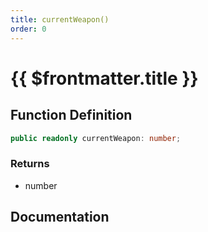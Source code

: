 ```yaml
---
title: currentWeapon()
order: 0
---
```


# {{ $frontmatter.title }}

## Function Definition

```ts
public readonly currentWeapon: number;
```

### Returns

* number

## Documentation

<!--@include: ./parts/currentWeapon.md-->
